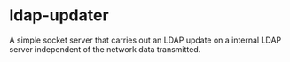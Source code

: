 # ldap-updater
A simple socket server that carries out an LDAP update on a internal LDAP server independent of the network data transmitted.
